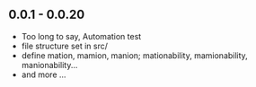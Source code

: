 ## 0.0.1 - 0.0.20
- Too long to say, Automation test
- file structure set in src/
- define mation, mamion, manion; mationability, mamionability, manionability...
- and more ...
